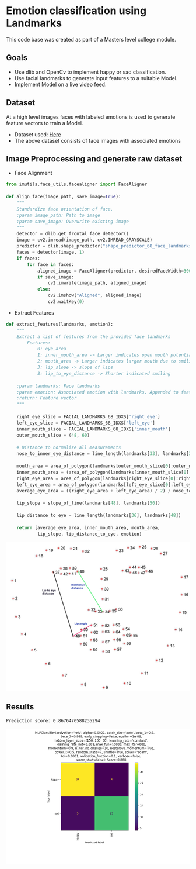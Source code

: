 # Emotion classification using Landmarks

This code base was created as part of a Masters level college module.

## Goals

* Use dlib and OpenCv to implement happy or sad classification.
* Use facial landmarks to generate input features to a suitable Model.
* Implement Model on a live video feed.

## Dataset

At a high level images faces with labeled emotions is used to generate feature
vectors to train a Model.
* Dataset used: [Here](https://github.com/muxspace/facial_expressions)
* The above dataset consists of face images with associated emotions

## Image Preprocessing and generate raw dataset

* Face Alignment
```python
from imutils.face_utils.facealigner import FaceAligner

def align_face(image_path, save_image=True):
    """
    Standardize face orientation of face.
    :param image_path: Path to image
    :param save_image: Overwrite existing image
    """
    detector = dlib.get_frontal_face_detector()
    image = cv2.imread(image_path, cv2.IMREAD_GRAYSCALE)
    predictor = dlib.shape_predictor("shape_predictor_68_face_landmarks.dat")
    faces = detector(image, 1)
    if faces:
        for face in faces:
            aligned_image = FaceAligner(predictor, desiredFaceWidth=300).align(image, image, face)
            if save_image:
                cv2.imwrite(image_path, aligned_image)
            else:
                cv2.imshow("Aligned", aligned_image)
                cv2.waitKey(0)
``` 
* Extract Features  
```python
def extract_features(landmarks, emotion):
    """
    Extract a list of features from the provided face landmarks
        Features:
            0: eye_area
            1: inner_mouth_area -> Larger indicates open mouth potentially due to smiling
            2: mouth_area -> Larger indicates larger mouth due to smiling
            3: lip_slope -> slope of lips
            3: lip_to_eye_distance -> Shorter indicated smiling

    :param landmarks: Face landmarks
    :param emotion: Associated emotion with landmarks. Appended to feature list
    :return: Feature vector
    """

    right_eye_slice = FACIAL_LANDMARKS_68_IDXS['right_eye']
    left_eye_slice = FACIAL_LANDMARKS_68_IDXS['left_eye']
    inner_mouth_slice = FACIAL_LANDMARKS_68_IDXS['inner_mouth']
    outer_mouth_slice = (48, 60)

    # Distance to normalize all measurements
    nose_to_inner_eye_distance = line_length(landmarks[33], landmarks[39])

    mouth_area = area_of_polygon(landmarks[outer_mouth_slice[0]:outer_mouth_slice[1]]) / nose_to_inner_eye_distance
    inner_mouth_area = (area_of_polygon(landmarks[inner_mouth_slice[0]:inner_mouth_slice[1]]) or 1) / nose_to_inner_eye_distance
    right_eye_area = area_of_polygon(landmarks[right_eye_slice[0]:right_eye_slice[1]])
    left_eye_area = area_of_polygon(landmarks[left_eye_slice[0]:left_eye_slice[1]])
    average_eye_area = ((right_eye_area + left_eye_area) / 2) / nose_to_inner_eye_distance

    lip_slope = slope_of_line(landmarks[48], landmarks[50])

    lip_distance_to_eye = line_length(landmarks[36], landmarks[48])

    return [average_eye_area, inner_mouth_area, mouth_area,
            lip_slope, lip_distance_to_eye, emotion]
```

![Landmarks](landmark_points.jpg)

## Results
    Prediction score: 0.8676470588235294

![Confusion matrix](cm.png)

